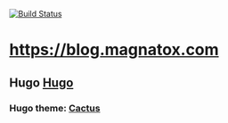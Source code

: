 [![Build Status](https://drone.magnatox.com/api/badges/tonymmm1/blog.magnatox.com/status.svg?ref=refs/heads/master)](https://drone.magnatox.com/tonymmm1/blog.magnatox.com)

# <https://blog.magnatox.com>

## Hugo [Hugo](https://github.com/gohugoio/hugo)

### Hugo theme: [Cactus](https://themes.gohugo.io/hugo-theme-cactus/)
